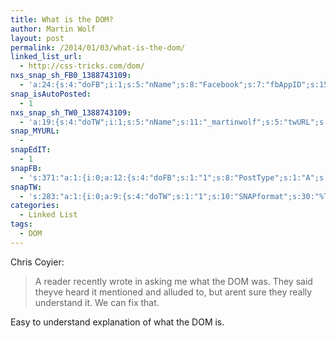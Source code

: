 ```yaml
---
title: What is the DOM?
author: Martin Wolf
layout: post
permalink: /2014/01/03/what-is-the-dom/
linked_list_url:
  - http://css-tricks.com/dom/
nxs_snap_sh_FB0_1388743109:
  - 'a:24:{s:4:"doFB";i:1;s:5:"nName";s:8:"Facebook";s:7:"fbAppID";s:15:"547424155328706";s:8:"fbAppSec";s:32:"7cb4de34e0ff8039f7c03541f99c8105";s:8:"catSelEd";s:0:"";s:10:"fbPostType";s:1:"A";s:7:"fbAttch";s:1:"2";s:12:"fbAttchAsVid";i:0;s:6:"imgUpl";s:1:"1";s:11:"fbMsgFormat";s:38:"New post on TheAmazingWeb.net: %TITLE%";s:10:"fbMsgAFrmt";s:0:"";s:10:"riComments";i:0;s:12:"riCommentsAA";i:0;s:5:"fbURL";s:41:"https://www.facebook.com/visuellegedanken";s:6:"fbPgID";s:16:"visuellegedanken";s:6:"catSel";s:1:"0";s:14:"fbAppAuthToken";s:183:"CAAHx4R5R4MIBAN5RO4N873D8mKgRvoi8q7mqc9djALiq5tkKfAbmI84x09uohZAzhxGmW8e9vHWKp3ezhz9WnIywE5yi4kyZA4UyZAMFgJZAhTimmRtcgZC6jqvZCtj5BEFPbq76oKuIKxrxPJR9K1KR7bBupOnGFlzYXF61AXITbDcshKaXN2";s:18:"fbAppPageAuthToken";s:183:"CAAHx4R5R4MIBAN5RO4N873D8mKgRvoi8q7mqc9djALiq5tkKfAbmI84x09uohZAzhxGmW8e9vHWKp3ezhz9WnIywE5yi4kyZA4UyZAMFgJZAhTimmRtcgZC6jqvZCtj5BEFPbq76oKuIKxrxPJR9K1KR7bBupOnGFlzYXF61AXITbDcshKaXN2";s:13:"fbAppAuthUser";s:10:"1607117196";s:8:"isPosted";s:0:"";s:8:"imgToUse";b:0;s:8:"urlToUse";b:0;s:2:"ii";i:0;s:9:"timeToRun";i:1388743109;}'
snap_isAutoPosted:
  - 1
nxs_snap_sh_TW0_1388743109:
  - 'a:19:{s:4:"doTW";i:1;s:5:"nName";s:11:"_martinwolf";s:5:"twURL";s:30:"http://twitter.com/_martinwolf";s:9:"twConsKey";s:22:"43f4ucgXHmQ656M02ZBUxw";s:9:"twConsSec";s:42:"DrRkkZBFd0cClZD7dkNzUgimG9yud45yXIaXPUXn3c";s:10:"twAccToken";s:50:"15392033-DNYwP7PucUC9UGuba81ugP89CLdCf7MBB0zy3G9js";s:8:"catSelEd";s:0:"";s:10:"riComments";i:0;s:11:"riCommentsM";i:0;s:12:"riCommentsAA";i:0;s:13:"twAccTokenSec";s:42:"dnlfWj0ZBmBlrSpOVL7wJkFMfOc7Hfgexj7ykUKsXM";s:11:"twMsgFormat";s:30:"%TITLE%: %URL% by @chriscoyier";s:8:"attchImg";i:0;s:4:"twOK";i:1;s:6:"catSel";s:1:"0";s:8:"isPosted";s:0:"";s:8:"imgToUse";b:0;s:2:"ii";i:0;s:9:"timeToRun";i:1388743109;}'
snap_MYURL:
  - 
snapEdIT:
  - 1
snapFB:
  - 's:371:"a:1:{i:0;a:12:{s:4:"doFB";s:1:"1";s:8:"PostType";s:1:"A";s:10:"AttachPost";s:1:"2";s:10:"SNAPformat";s:38:"New post on TheAmazingWeb.net: %TITLE%";s:9:"isAutoImg";s:1:"A";s:8:"imgToUse";b:0;s:9:"isAutoURL";s:1:"A";s:8:"urlToUse";b:0;s:11:"isPrePosted";s:1:"1";s:8:"isPosted";s:1:"1";s:4:"pgID";s:28:"1607117196_10201264564288613";s:5:"pDate";s:19:"2014-01-03 09:58:35";}}";'
snapTW:
  - 's:283:"a:1:{i:0;a:9:{s:4:"doTW";s:1:"1";s:10:"SNAPformat";s:30:"%TITLE%: %URL% by @chriscoyier";s:8:"attchImg";s:1:"0";s:9:"isAutoImg";s:1:"A";s:8:"imgToUse";b:0;s:11:"isPrePosted";s:1:"1";s:8:"isPosted";s:1:"1";s:4:"pgID";s:18:"419045115781726208";s:5:"pDate";s:19:"2014-01-03 09:58:35";}}";'
categories:
  - Linked List
tags:
  - DOM
---
```

<p class="linked-list-quote-author">
  Chris Coyier:
</p>

> A reader recently wrote in asking me what the DOM was. They said theyve heard it mentioned and alluded to, but arent sure they really understand it. We can fix that.

Easy to understand explanation of what the DOM is.